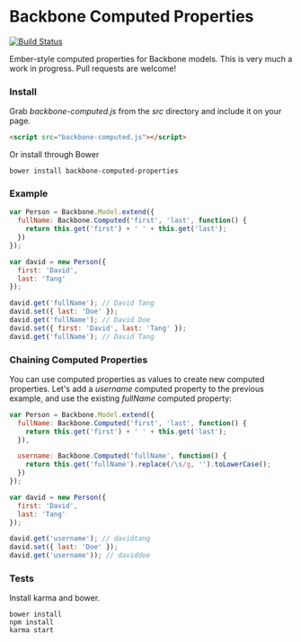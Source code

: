 Backbone Computed Properties
============================

[![Build Status](https://travis-ci.org/skaterdav85/backbone-computed-properties.svg?branch=master)](https://travis-ci.org/skaterdav85/backbone-computed-properties)

Ember-style computed properties for Backbone models. This is very much a work in progress. Pull requests are welcome!

### Install

Grab _backbone-computed.js_ from the _src_ directory and include it on your page.

```html
<script src="backbone-computed.js"></script>
```

Or install through Bower

```
bower install backbone-computed-properties
```

### Example

```js
var Person = Backbone.Model.extend({
  fullName: Backbone.Computed('first', 'last', function() {
    return this.get('first') + ' ' + this.get('last');
  })
});

var david = new Person({
  first: 'David',
  last: 'Tang'
});

david.get('fullName'); // David Tang
david.set({ last: 'Doe' });
david.get('fullName'); // David Doe
david.set({ first: 'David', last: 'Tang' });
david.get('fullName'); // David Tang
```

### Chaining Computed Properties

You can use computed properties as values to create new computed properties. Let's add a _username_ computed property to the previous example, and use the existing _fullName_ computed property:

```js
var Person = Backbone.Model.extend({
  fullName: Backbone.Computed('first', 'last', function() {
    return this.get('first') + ' ' + this.get('last');
  }),

  username: Backbone.Computed('fullName', function() {
    return this.get('fullName').replace(/\s/g, '').toLowerCase();
  })
});

var david = new Person({
  first: 'David',
  last: 'Tang'
});

david.get('username'); // davidtang
david.set({ last: 'Doe' });
david.get('username')); // daviddoe
```

### Tests

Install karma and bower.

```
bower install
npm install
karma start
```
